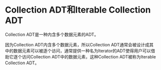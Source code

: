 # Collection ADT和Iterable Collection ADT

Collection ADT是一种内含多个数据元素的ADT。

因为Collection ADT内含多个数据元素，所以Collection ADT通常会被设计成其中的数据元素可以被逐个访问，通常提供一种名为Iterator的ADT使得用户可以借助它逐个访问Collection ADT中的数据元素，这种Collection ADT被称为Iterable Collection ADT。
